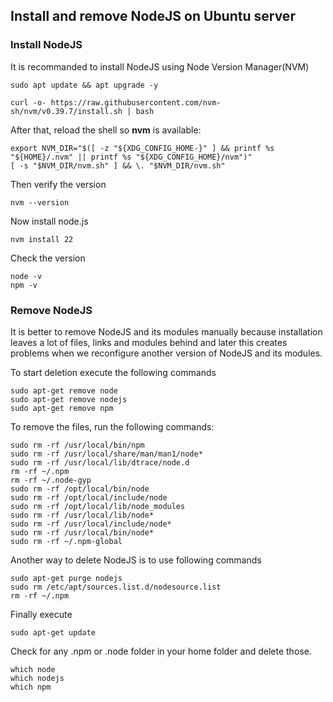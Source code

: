 
## Install and remove NodeJS on Ubuntu server

### **Install NodeJS**

It is recommanded to install NodeJS using Node Version Manager(NVM)

``` console
sudo apt update && apt upgrade -y
```

``` console
curl -o- https://raw.githubusercontent.com/nvm-sh/nvm/v0.39.7/install.sh | bash
```

After that, reload the shell so **nvm** is available:

``` console
export NVM_DIR="$([ -z "${XDG_CONFIG_HOME-}" ] && printf %s "${HOME}/.nvm" || printf %s "${XDG_CONFIG_HOME}/nvm")"
[ -s "$NVM_DIR/nvm.sh" ] && \. "$NVM_DIR/nvm.sh"
```
Then verify the version
``` console
nvm --version
```

Now install node.js
``` console
nvm install 22
```

Check the version
``` console
node -v
npm -v
```


### **Remove NodeJS**

It is better to remove NodeJS and its modules manually because installation leaves a lot of files, links and modules behind and later this creates problems when we reconfigure another version of NodeJS and its modules.

To start deletion execute the following commands
``` console
sudo apt-get remove node
sudo apt-get remove nodejs
sudo apt-get remove npm
```

To remove the files, run the following commands:

``` console
sudo rm -rf /usr/local/bin/npm 
sudo rm -rf /usr/local/share/man/man1/node* 
sudo rm -rf /usr/local/lib/dtrace/node.d
rm -rf ~/.npm
rm -rf ~/.node-gyp
sudo rm -rf /opt/local/bin/node
sudo rm -rf /opt/local/include/node
sudo rm -rf /opt/local/lib/node_modules
sudo rm -rf /usr/local/lib/node*
sudo rm -rf /usr/local/include/node*
sudo rm -rf /usr/local/bin/node*
sudo rm -rf ~/.npm-global
```

Another way to delete NodeJS is to use following commands
``` console
sudo apt-get purge nodejs
sudo rm /etc/apt/sources.list.d/nodesource.list
rm -rf ~/.npm
```


Finally execute
``` console
sudo apt-get update
```

Check for any .npm or .node folder in your home folder and delete those.

``` console
which node
which nodejs
which npm
```
